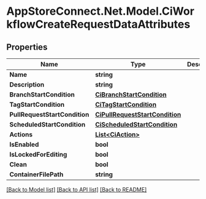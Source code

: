 # AppStoreConnect.Net.Model.CiWorkflowCreateRequestDataAttributes

## Properties

Name | Type | Description | Notes
------------ | ------------- | ------------- | -------------
**Name** | **string** |  | 
**Description** | **string** |  | 
**BranchStartCondition** | [**CiBranchStartCondition**](CiBranchStartCondition.md) |  | [optional] 
**TagStartCondition** | [**CiTagStartCondition**](CiTagStartCondition.md) |  | [optional] 
**PullRequestStartCondition** | [**CiPullRequestStartCondition**](CiPullRequestStartCondition.md) |  | [optional] 
**ScheduledStartCondition** | [**CiScheduledStartCondition**](CiScheduledStartCondition.md) |  | [optional] 
**Actions** | [**List&lt;CiAction&gt;**](CiAction.md) |  | 
**IsEnabled** | **bool** |  | 
**IsLockedForEditing** | **bool** |  | [optional] 
**Clean** | **bool** |  | 
**ContainerFilePath** | **string** |  | 

[[Back to Model list]](../README.md#documentation-for-models) [[Back to API list]](../README.md#documentation-for-api-endpoints) [[Back to README]](../README.md)

